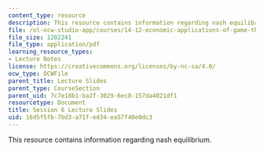 ```yaml
---
content_type: resource
description: This resource contains information regarding nash equilibrium.
file: /ol-ocw-studio-app/courses/14-12-economic-applications-of-game-theory-fall-2012/16d5f5fb7bd3a71fed34ea57f40e0dc3_MIT14_12F12_slides6.pdf
file_size: 1202241
file_type: application/pdf
learning_resource_types:
- Lecture Notes
license: https://creativecommons.org/licenses/by-nc-sa/4.0/
ocw_type: OCWFile
parent_title: Lecture Slides
parent_type: CourseSection
parent_uid: 7c7e18b1-ba2f-3029-6ec8-157da4021df1
resourcetype: Document
title: Session 6 Lecture Slides
uid: 16d5f5fb-7bd3-a71f-ed34-ea57f40e0dc3
---
```

This resource contains information regarding nash equilibrium.